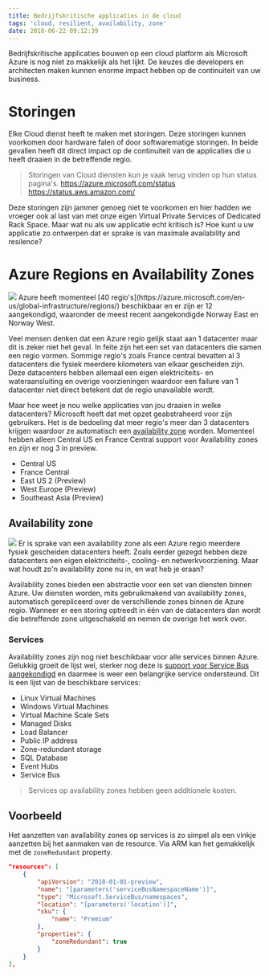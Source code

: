 ```yaml
---
title: Bedrijfskritische applicaties in de cloud
tags: 'cloud, resilient, availability, zone'
date: 2018-06-22 09:12:39
---
```


Bedrijfskritische applicaties bouwen op een cloud platform als Microsoft Azure is nog niet zo makkelijk als het lijkt. De keuzes die developers en architecten maken kunnen enorme impact hebben op de continuiteit van uw business. 

# Storingen
Elke Cloud dienst heeft te maken met storingen. Deze storingen kunnen voorkomen door hardware falen of door softwarematige storingen. In beide gevallen heeft dit direct impact op de continuiteit van de applicaties die u heeft draaien in de betreffende regio.

> Storingen van Cloud diensten kun je vaak terug vinden op hun status pagina's. 
> https://azure.microsoft.com/status
> https://status.aws.amazon.com/

Deze storingen zijn jammer genoeg niet te voorkomen en hier hadden we vroeger ook al last van met onze eigen Virtual Private Services of Dedicated Rack Space. Maar wat nu als uw applicatie echt kritisch is? Hoe kunt u uw applicatie zo ontwerpen dat er sprake is van maximale availability and resilence?

# Azure Regions en Availability Zones
<img src="/images/azure regions.png" />
Azure heeft momenteel [40 regio's](https://azure.microsoft.com/en-us/global-infrastructure/regions/) beschikbaar en er zijn er 12 aangekondigd, waaronder de meest recent aangekondigde Norway East en Norway West.

Veel mensen denken dat een Azure regio gelijk staat aan 1 datacenter maar dit is zeker niet het geval. In feite zijn het een set van datacenters die samen een regio vormen. Sommige regio's zoals France central bevatten al 3 datacenters die fysiek meerdere kilometers van elkaar gescheiden zijn. Deze datacenters hebben allemaal een eigen elektriciteits- en wateraansluiting en overige voorzieningen waardoor een failure van 1 datacenter niet direct betekent dat de regio unavailable wordt.

Maar hoe weet je nou welke applicaties van jou draaien in welke datacenters? Microsoft heeft dat met opzet geabstraheerd voor zijn gebruikers. Het is de bedoeling dat meer regio's meer dan 3 datacenters krijgen waardoor ze automatisch een [availability zone](https://docs.microsoft.com/en-us/azure/availability-zones/az-overview) worden. Momenteel hebben alleen Central US en France Central support voor Availability zones en zijn er nog 3 in preview.

* Central US
* France Central
* East US 2 (Preview)
* West Europe (Preview)
* Southeast Asia (Preview)

## Availability zone
<img src="/images/azure-regional-architecture.png" />
Er is sprake van een availability zone als een Azure regio meerdere fysiek gescheiden datacenters heeft. Zoals eerder gezegd hebben deze datacenters een eigen elektriciteits-, cooling- en netwerkvoorziening. Maar wat houdt zo'n availability zone nu in, en wat heb je eraan?

Availability zones bieden een abstractie voor een set van diensten binnen Azure. Uw diensten worden, mits gebruikmakend van availability zones, automatisch gerepliceerd over de verschillende zones binnen de Azure regio. Wanneer er een storing optreedt in één van de datacenters dan wordt die betreffende zone uitgeschakeld en nemen de overige het werk over.

### Services
Availability zones zijn nog niet beschikbaar voor alle services binnen Azure. Gelukkig groeit de lijst wel, sterker nog deze is [support voor Service Bus aangekondigd](https://azure.microsoft.com/nl-nl/blog/azure-service-bus-is-now-offering-support-for-availability-zones-in-preview/) en daarmee is weer een belangrijke service ondersteund. Dit is een lijst van de beschikbare services:

* Linux Virtual Machines
* Windows Virtual Machines
* Virtual Machine Scale Sets
* Managed Disks
* Load Balancer
* Public IP address
* Zone-redundant storage
* SQL Database
* Event Hubs
* Service Bus

> Services op availability zones hebben geen additionele kosten.

## Voorbeeld
Het aanzetten van availability zones op services is zo simpel als een vinkje aanzetten bij het aanmaken van de resource. Via ARM kan het gemakkelijk met de `zoneRedundant` property.

```JSON
"resources": [
    {
        "apiVersion": "2018-01-01-preview",
        "name": "[parameters('serviceBusNamespaceName')]",
        "type": "Microsoft.ServiceBus/namespaces",
        "location": "[parameters('location')]",
        "sku": {
            "name": "Premium"
        },
        "properties": {
            "zoneRedundant": true
        }
    }
],
```